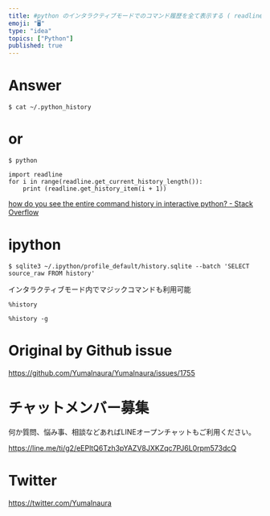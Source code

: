 ```yaml
---
title: #python のインタラクティブモードでのコマンド履歴を全て表示する ( readline )
emoji: "🖥"
type: "idea"
topics: ["Python"]
published: true
---
```


# Answer

`$ cat ~/.python_history`

# or

`$ python`

```
import readline
for i in range(readline.get_current_history_length()):
    print (readline.get_history_item(i + 1))
```

[how do you see the entire command history in interactive python? - Stack Overflow](https://stackoverflow.com/questions/6558765/how-do-you-see-the-entire-command-history-in-interactive-python)


# ipython

```
$ sqlite3 ~/.ipython/profile_default/history.sqlite --batch 'SELECT source_raw FROM history'
```

インタラクティブモード内でマジックコマンドも利用可能


```
%history
```

```
%history -g
```


# Original by Github issue

https://github.com/YumaInaura/YumaInaura/issues/1755








<!-- Update From Qiita API -->

# チャットメンバー募集


何か質問、悩み事、相談などあればLINEオープンチャットもご利用ください。

https://line.me/ti/g2/eEPltQ6Tzh3pYAZV8JXKZqc7PJ6L0rpm573dcQ





# Twitter


https://twitter.com/YumaInaura


<!-- Update From Qiita API -->


